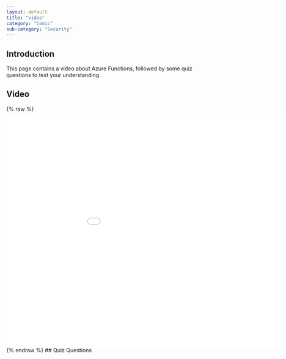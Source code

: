 ```yaml
---
layout: default
title: "video"
category: "Comic"
sub-category: "Security"
---
```



## Introduction
This page contains a video about Azure Functions, followed by some quiz questions to test your understanding.

## Video
{% raw %}
<div class="smart-player-embed-container">
    <iframe class="smart-player-embed-iframe" id="embeddedSmartPlayerInstance" src="/demo1/project-files/folder2/azurefun1/azurefun1_player.html?embedIFrameId=embeddedSmartPlayerInstance" width="1024" height="600" scrolling="no" frameborder="0" webkitAllowFullScreen mozallowfullscreen allowFullScreen></iframe>
</div>
<script src="/demo1/project-files/folder2/azurefun1/embedded-smart-player.min.js"></script>
{% endraw %}
## Quiz Questions
